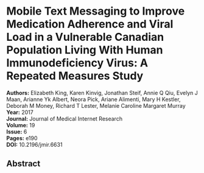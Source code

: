 # Mobile Text Messaging to Improve Medication Adherence and Viral Load in a Vulnerable Canadian Population Living With Human Immunodeficiency Virus: A Repeated Measures Study

**Authors:** Elizabeth King, Karen Kinvig, Jonathan Steif, Annie Q Qiu, Evelyn J Maan, Arianne Yk Albert, Neora Pick, Ariane Alimenti, Mary H Kestler, Deborah M Money, Richard T Lester, Melanie Caroline Margaret Murray  
**Year:** 2017  
**Journal:** Journal of Medical Internet Research  
**Volume:** 19  
**Issue:** 6  
**Pages:** e190  
**DOI:** 10.2196/jmir.6631  

## Abstract



